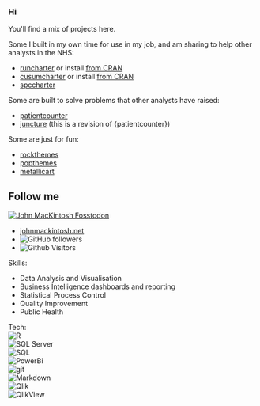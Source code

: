 ### Hi 

You'll find a mix of projects here.

Some I built in my own time for use in my job, and am sharing to help other analysts in the NHS:  

- [runcharter](https://github.com/johnmackintosh/runcharter) or install [from CRAN](https://CRAN.R-project.org/package=runcharter)
- [cusumcharter](https://github.com/johnmackintosh/cusumcharter) or install [from CRAN](https://CRAN.R-project.org/package=cusumcharter)
- [spccharter](https://github.com/johnmackintosh/spccharter) 


Some are built to solve problems that other analysts have raised:  
- [patientcounter](https://github.com/johnmackintosh/patientcounter)  
- [juncture](https://github.com/johnmackintosh/juncture) (this is a revision of {patientcounter})  

Some are just for fun:  
- [rockthemes](https://github.com/johnmackintosh/rockthemes)
- [popthemes](https://github.com/johnmackintosh/popthemes)  
- [metallicart](https://github.com/johnmackintosh/metallicart) 


<h2 align="left">Follow me</h2>
<p align="left">
<a href="https://fosstodon.org/@johnmackintosh" target="_blank" rel="noopener noreferrer"> <img alt="John MacKintosh Fosstodon" src=https://img.shields.io/mastodon/follow/000240090?domain=https%3A%2F%2Ffosstodon.org&style=social></a> 
 </p> 
 
- [johnmackintosh.net](https://johnmackintosh.net) 
- ![GitHub followers](https://img.shields.io/github/followers/johnmackintosh?style=social)
- ![Github Visitors](https://komarev.com/ghpvc/?username=johnmackintosh)


Skills:  
- Data Analysis and Visualisation 
- Business Intelligence dashboards and reporting 
- Statistical Process Control 
- Quality Improvement
- Public Health



Tech:  
![R](https://img.shields.io/badge/-R-blue?style=flat-square&logo=R)  
![SQL Server](https://img.shields.io/badge/Microsoft%20SQL%20Server-CC2927?style=for-the-badge&logo=microsoft%20sql%20server&logoColor=white)  
![SQL](https://img.shields.io/badge/-SQL-steelblue?style=flat-square&logo=steamdb)  
![PowerBi](https://img.shields.io/badge/Power%20BI-F2C811.svg?style=for-the-badge&logo=Power-BI&logoColor=black)  
<img alt="git" src="https://img.shields.io/badge/-git-F05032?style=flat-square&logo=git&logoColor=white" />  
<img alt="Markdown" src="https://img.shields.io/badge/-Markdown-000000?style=flat-square&logo=markdown&logoColor=white" />  
![Qlik](https://img.shields.io/badge/Qlik-Sense-green)  
![QlikView](https://img.shields.io/badge/Qlik-View-brightgreen)





<!--
**johnmackintosh/johnmackintosh** is a ✨ _special_ ✨ repository because its `README.md` (this file) appears on your GitHub profile.

Here are some ideas to get you started:

- 🔭 I’m currently working on ...

- 👯 I’m looking to collaborate on ...
- 🤔 I’m looking for help with ...
- 💬 Ask me about ...
- 📫 How to reach me: ...
- 😄 Pronouns: ...
- ⚡ Fun fact: ...
-->
